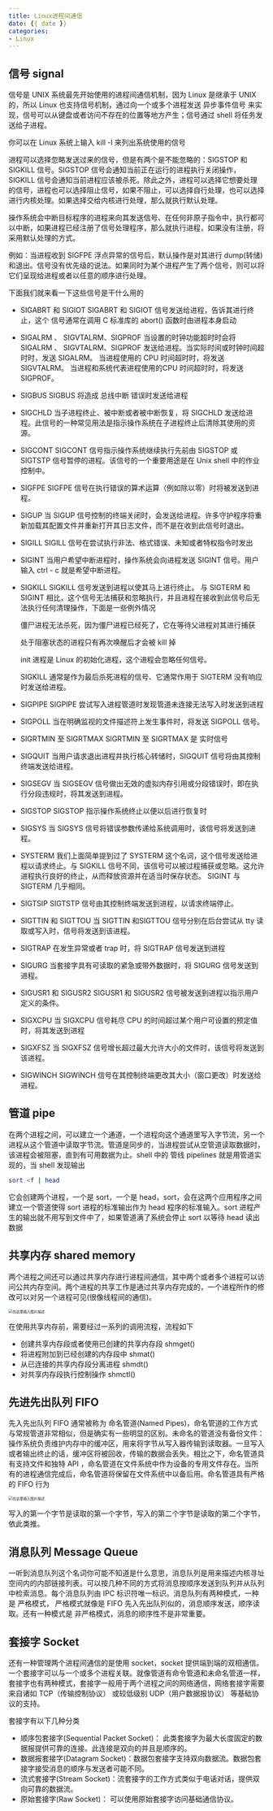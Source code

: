 ```yaml
---
title: Linux进程间通信
date: {{ date }}
categories:
- Linux
---
```


## 信号 signal

信号是 UNIX 系统最先开始使用的进程间通信机制，因为 Linux 是继承于 UNIX 的，所以 Linux 也支持信号机制，通过向一个或多个进程发送 异步事件信号 来实现，信号可以从键盘或者访问不存在的位置等地方产生；信号通过 shell 将任务发送给子进程。

你可以在 Linux 系统上输入 kill -l 来列出系统使用的信号

进程可以选择忽略发送过来的信号，但是有两个是不能忽略的：SIGSTOP 和 SIGKILL 信号。SIGSTOP 信号会通知当前正在运行的进程执行关闭操作，SIGKILL 信号会通知当前进程应该被杀死。除此之外，进程可以选择它想要处理的信号，进程也可以选择阻止信号，如果不阻止，可以选择自行处理，也可以选择进行内核处理。如果选择交给内核进行处理，那么就执行默认处理。

操作系统会中断目标程序的进程来向其发送信号、在任何非原子指令中，执行都可以中断，如果进程已经注册了信号处理程序，那么就执行进程，如果没有注册，将采用默认处理的方式。

例如：当进程收到 SIGFPE 浮点异常的信号后，默认操作是对其进行 dump(转储)和退出。信号没有优先级的说法。如果同时为某个进程产生了两个信号，则可以将它们呈现给进程或者以任意的顺序进行处理。

下面我们就来看一下这些信号是干什么用的

- SIGABRT 和 SIGIOT
  SIGABRT 和 SIGIOT 信号发送给进程，告诉其进行终止，这个 信号通常在调用 C 标准库的 abort() 函数时由进程本身启动

- SIGALRM 、 SIGVTALRM、SIGPROF
  当设置的时钟功能超时时会将 SIGALRM 、 SIGVTALRM、SIGPROF 发送给进程。当实际时间或时钟时间超时时，发送 SIGALRM。 当进程使用的 CPU 时间超时时，将发送 SIGVTALRM。 当进程和系统代表进程使用的CPU 时间超时时，将发送 SIGPROF。

- SIGBUS
  SIGBUS 将造成 总线中断 错误时发送给进程

- SIGCHLD
  当子进程终止、被中断或者被中断恢复，将 SIGCHLD 发送给进程。此信号的一种常见用法是指示操作系统在子进程终止后清除其使用的资源。

- SIGCONT
  SIGCONT 信号指示操作系统继续执行先前由 SIGSTOP 或 SIGTSTP 信号暂停的进程。该信号的一个重要用途是在 Unix shell 中的作业控制中。

- SIGFPE
  SIGFPE 信号在执行错误的算术运算（例如除以零）时将被发送到进程。

- SIGUP
  当 SIGUP 信号控制的终端关闭时，会发送给进程。许多守护程序将重新加载其配置文件并重新打开其日志文件，而不是在收到此信号时退出。

- SIGILL
  SIGILL 信号在尝试执行非法、格式错误、未知或者特权指令时发出

- SIGINT
  当用户希望中断进程时，操作系统会向进程发送 SIGINT 信号。用户输入 ctrl - c 就是希望中断进程。

- SIGKILL
  SIGKILL 信号发送到进程以使其马上进行终止。 与 SIGTERM 和 SIGINT 相比，这个信号无法捕获和忽略执行，并且进程在接收到此信号后无法执行任何清理操作，下面是一些例外情况

  僵尸进程无法杀死，因为僵尸进程已经死了，它在等待父进程对其进行捕获

  处于阻塞状态的进程只有再次唤醒后才会被 kill 掉

  init 进程是 Linux 的初始化进程，这个进程会忽略任何信号。

  SIGKILL 通常是作为最后杀死进程的信号、它通常作用于 SIGTERM 没有响应时发送给进程。

- SIGPIPE
  SIGPIPE 尝试写入进程管道时发现管道未连接无法写入时发送到进程

- SIGPOLL
  当在明确监视的文件描述符上发生事件时，将发送 SIGPOLL 信号。

- SIGRTMIN 至 SIGRTMAX
  SIGRTMIN 至 SIGRTMAX 是 实时信号

- SIGQUIT
  当用户请求退出进程并执行核心转储时，SIGQUIT 信号将由其控制终端发送给进程。

- SIGSEGV
  当 SIGSEGV 信号做出无效的虚拟内存引用或分段错误时，即在执行分段违规时，将其发送到进程。

- SIGSTOP
  SIGSTOP 指示操作系统终止以便以后进行恢复时

- SIGSYS
  当 SIGSYS 信号将错误参数传递给系统调用时，该信号将发送到进程。

- SYSTERM
  我们上面简单提到过了 SYSTERM 这个名词，这个信号发送给进程以请求终止。与 SIGKILL 信号不同，该信号可以被过程捕获或忽略。这允许进程执行良好的终止，从而释放资源并在适当时保存状态。 SIGINT 与SIGTERM 几乎相同。

- SIGTSIP
  SIGTSTP 信号由其控制终端发送到进程，以请求终端停止。

- SIGTTIN 和 SIGTTOU
  当 SIGTTIN 和SIGTTOU 信号分别在后台尝试从 tty 读取或写入时，信号将发送到该进程。

- SIGTRAP
  在发生异常或者 trap 时，将 SIGTRAP 信号发送到进程

- SIGURG
  当套接字具有可读取的紧急或带外数据时，将 SIGURG 信号发送到进程。

- SIGUSR1 和 SIGUSR2
  SIGUSR1 和 SIGUSR2 信号被发送到进程以指示用户定义的条件。

- SIGXCPU
  当 SIGXCPU 信号耗尽 CPU 的时间超过某个用户可设置的预定值时，将其发送到进程

- SIGXFSZ
  当 SIGXFSZ 信号增长超过最大允许大小的文件时，该信号将发送到该进程。

- SIGWINCH
  SIGWINCH 信号在其控制终端更改其大小（窗口更改）时发送给进程。

## 管道 pipe

在两个进程之间，可以建立一个通道，一个进程向这个通道里写入字节流，另一个进程从这个管道中读取字节流。管道是同步的，当进程尝试从空管道读取数据时，该进程会被阻塞，直到有可用数据为止。shell 中的 管线 pipelines 就是用管道实现的，当 shell 发现输出

```sh
sort <f | head
```

它会创建两个进程，一个是 sort，一个是 head，sort，会在这两个应用程序之间建立一个管道使得 sort 进程的标准输出作为 head 程序的标准输入。sort 进程产生的输出就不用写到文件中了，如果管道满了系统会停止 sort 以等待 head 读出数据

## 共享内存 shared memory

两个进程之间还可以通过共享内存进行进程间通信，其中两个或者多个进程可以访问公共内存空间。两个进程的共享工作是通过共享内存完成的，一个进程所作的修改可以对另一个进程可见(很像线程间的通信)。

<img src="https://img-blog.csdnimg.cn/7ff940e1ffc640459b4559b3dd5960f4.png" alt="在这里插入图片描述" style="zoom:50%;" />

在使用共享内存前，需要经过一系列的调用流程，流程如下

- 创建共享内存段或者使用已创建的共享内存段 shmget()
- 将进程附加到已经创建的内存段中 shmat()
- 从已连接的共享内存段分离进程 shmdt()
- 对共享内存段执行控制操作 shmctl()

## 先进先出队列 FIFO

先入先出队列 FIFO 通常被称为 命名管道(Named Pipes)，命名管道的工作方式与常规管道非常相似，但是确实有一些明显的区别。未命名的管道没有备份文件：操作系统负责维护内存中的缓冲区，用来将字节从写入器传输到读取器。一旦写入或者输出终止的话，缓冲区将被回收，传输的数据会丢失。相比之下，命名管道具有支持文件和独特 API ，命名管道在文件系统中作为设备的专用文件存在。当所有的进程通信完成后，命名管道将保留在文件系统中以备后用。命名管道具有严格的 FIFO 行为

<img src="https://img-blog.csdnimg.cn/d912e32292c142f1b863ef423558172c.png" alt="在这里插入图片描述" style="zoom:50%;" />

写入的第一个字节是读取的第一个字节，写入的第二个字节是读取的第二个字节，依此类推。

## 消息队列 Message Queue

一听到消息队列这个名词你可能不知道是什么意思，消息队列是用来描述内核寻址空间内的内部链接列表。可以按几种不同的方式将消息按顺序发送到队列并从队列中检索消息。每个消息队列由 IPC 标识符唯一标识。消息队列有两种模式，一种是 严格模式， 严格模式就像是 FIFO 先入先出队列似的，消息顺序发送，顺序读取。还有一种模式是 非严格模式，消息的顺序性不是非常重要。

## 套接字 Socket

还有一种管理两个进程间通信的是使用 socket，socket 提供端到端的双相通信。一个套接字可以与一个或多个进程关联。就像管道有命令管道和未命名管道一样，套接字也有两种模式，套接字一般用于两个进程之间的网络通信，网络套接字需要来自诸如 TCP（传输控制协议） 或较低级别 UDP（用户数据报协议） 等基础协议的支持。

套接字有以下几种分类

- 顺序包套接字(Sequential Packet Socket)： 此类套接字为最大长度固定的数据报提供可靠的连接。此连接是双向的并且是顺序的。
- 数据报套接字(Datagram Socket)：数据包套接字支持双向数据流。数据包套接字接受消息的顺序与发送者可能不同。
- 流式套接字(Stream Socket)：流套接字的工作方式类似于电话对话，提供双向可靠的数据流。
- 原始套接字(Raw Socket)： 可以使用原始套接字访问基础通信协议。

